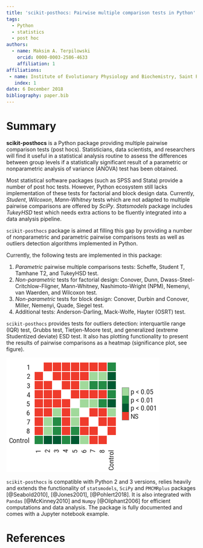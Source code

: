 ```yaml
---
title: 'scikit-posthocs: Pairwise multiple comparison tests in Python'
tags:
  - Python
  - statistics
  - post hoc
authors:
  - name: Maksim A. Terpilowski
    orcid: 0000-0003-2586-4633
    affiliation: 1
affiliations:
 - name: Institute of Evolutionary Physiology and Biochemistry, Saint Petersburg, Russia
   index: 1
date: 6 December 2018
bibliography: paper.bib
---
```


# Summary

**scikit-posthocs** is a Python package providing multiple pairwise comparison tests (post hocs). Statisticians, data scientists, and researchers will find it useful in a statistical analysis routine to assess the differences between group levels if a statistically significant result of a parametric or nonparametric analysis of variance (ANOVA) test has been obtained.

Most statistical software packages (such as SPSS and Stata) provide a number of post hoc tests. However, Python ecosystem still lacks implementation of these tests for factorial and block design data. Currently, *Student*, *Wilcoxon*, *Mann-Whitney* tests which are not adapted to multiple pairwise comparisons are offered by *SciPy*. *Statsmodels* package includes *TukeyHSD* test which needs extra actions to be fluently integrated into a data analysis pipeline.

``scikit-posthocs`` package is aimed at filling this gap by providing a number of nonparametric and parametric pairwise comparisons tests as well as outliers detection algorithms implemented in Python.

Currently, the following tests are implemented in this package:

1. *Parametric* pairwise multiple comparisons tests: Scheffe, Student T, Tamhane T2, and TukeyHSD test.
2. *Non-parametric* tests for factorial design: Conover, Dunn, Dwass-Steel-Critchlow-Fligner, Mann-Whitney, Nashimoto-Wright (NPM), Nemenyi, van Waerden, and Wilcoxon test.
3. *Non-parametric* tests for block design: Conover, Durbin and Conover, Miller, Nemenyi, Quade, Siegel test.
4. Additional tests: Anderson-Darling, Mack-Wolfe, Hayter (OSRT) test.

``scikit-posthocs`` provides tests for outliers detection: interquartile range (IQR) test, Grubbs test, Tietjen-Moore test, and generalized (extreme Studentized deviate) ESD test. It also has plotting functionality to present the results of pairwise comparisons as a heatmap (significance plot, see figure).

![Significance plot](figure.png)

``scikit-posthocs`` is compatible with Python 2 and 3 versions, relies heavily and extends the functionality of ``statsmodels``, ``SciPy`` and ``PMCMRplus`` packages [@Seabold2010], [@Jones2001], [@Pohlert2018]. It is also integrated with ``Pandas`` [@McKinney2010] and ``Numpy`` [@Oliphant2006] for efficient computations and data analysis. The package is fully documented and comes with a Jupyter notebook example.

# References

